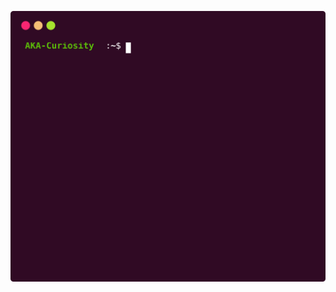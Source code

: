 <p align='center'>
  <img align="center" src="https://github.com/AKA-Curiosity/Terminal-Style/blob/master/github_stats.svg" style="max-width: 100%;">
</p>
